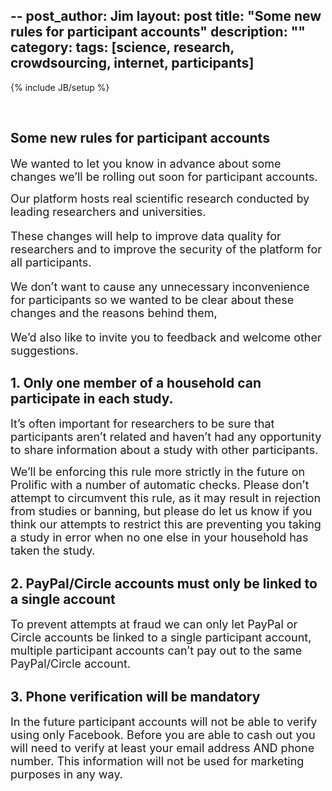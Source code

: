--
post_author: Jim
layout: post
title: "Some new rules for participant accounts"
description: ""
category: 
tags: [science, research, crowdsourcing, internet, participants]
---
{% include JB/setup %}

<br>
<p><font size="4"></font></p>

<h2>Some new rules for participant accounts</h2>

<p><font size="4">We wanted to let you know in advance about some changes we’ll be rolling out soon for participant accounts.

Our platform hosts real scientific research conducted by leading researchers and universities. 

These changes will help to improve data quality for researchers and to improve the security of the platform for all participants.

We don’t want to cause any unnecessary inconvenience for participants so we wanted to be clear about these changes and the reasons behind them,

We’d also like to invite you to feedback and welcome other suggestions.
</font></p>


<h2>1. Only one member of a household can participate in each study.</h2>

<p><font size="4">It’s often important for researchers to be sure that participants aren’t related and haven’t had any opportunity to share information about a study with other participants.

We’ll be enforcing this rule more strictly in the future on Prolific with a number of automatic checks. Please don’t attempt to circumvent this rule, as it may result in rejection from studies or banning, but please do let us know if you think our attempts to restrict this are preventing you taking a study in error when no one else in your household has taken the study.

</font></p>

<h2>
2. PayPal/Circle accounts must only be linked to a single account
</h2>

<p><font size="4">To prevent attempts at fraud we can only let PayPal or Circle accounts be linked to a single participant account, multiple participant accounts can’t pay out to the same PayPal/Circle account.
</font></p>

<h2>
3. Phone verification will be mandatory
</h2>

<p><font size="4">In the future participant accounts will not be able to verify using only Facebook. Before you are able to cash out you will need to verify at least your email address AND phone number. This information will not be used for marketing purposes in any way.
</font></p>
